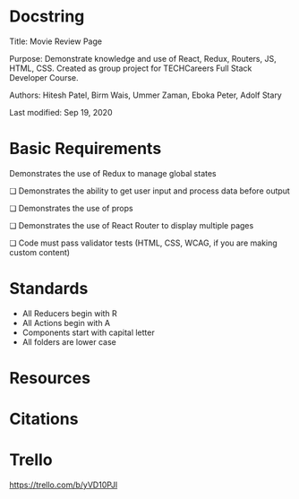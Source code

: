 # Docstring
Title: Movie Review Page

Purpose: Demonstrate knowledge and use of React, Redux, Routers, JS, HTML, CSS. Created as group project for TECHCareers Full Stack Developer Course.

Authors: Hitesh Patel, Birm Wais, Ummer Zaman, Eboka Peter, Adolf Stary

Last modified: Sep 19, 2020



# Basic Requirements
Demonstrates the use of Redux to manage global states

❏ Demonstrates the ability to get user input and process data before output

❏ Demonstrates the use of props

❏ Demonstrates the use of React Router to display multiple pages

❏ Code must pass validator tests (HTML, CSS, WCAG, if you are making custom content)



# Standards
- All Reducers begin with R
- All Actions begin with A
- Components start with capital letter
- All folders are lower case





# Resources





# Citations



# Trello
https://trello.com/b/yVD10PJl